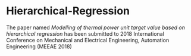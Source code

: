 # Hierarchical-Regression  

The paper named *Modelling of thermal power unit target value based on hierarchical regression* has been submitted to 2018 International Conference on Mechanical and Electrical Engineering, Automation Engineering (MEEAE 2018)

